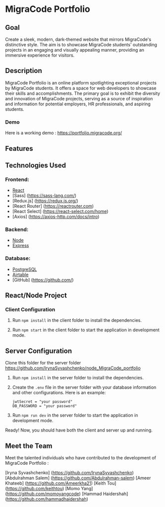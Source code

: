 # MigraCode Portfolio

## Goal
Create a sleek, modern, dark-themed website that mirrors MigraCode's distinctive style. The aim is to showcase MigraCode students' outstanding projects in an engaging and visually appealing manner, providing an immersive experience for visitors.

## Description
MigraCode Portfolio is an online platform spotlighting exceptional projects by MigraCode students. It offers a space for web developers to showcase their skills and accomplishments. The primary goal is to exhibit the diversity and innovation of MigraCode projects, serving as a source of inspiration and information for potential employers, HR professionals, and aspiring students.

### Demo

Here is a working demo : https://portfolio.migracode.org/

## Features



## Technologies Used

### Frontend:
- [React](https://react.dev/)
- [Sass] (https://sass-lang.com/)
- [Redux.js] (https://redux.js.org/)
- [React Router] (https://reactrouter.com)
- [React Select] (https://react-select.com/home)
- [Axios] (https://axios-http.com/docs/intro)

### Backend:
- [Node](https://nodejs.org/)
- [Express](http://expressjs.com/)

### Database:
- [PostgreSQL](https://www.postgresql.org/)
- [Airtable](https://www.airtable.com/)
- [GitHub] (https://github.com/)

## React/Node Project

### Client Configuration

1. Run `npm install` in the client folder to install the dependencies.

2. Run `npm start` in the client folder to start the application in development mode.

## Server Configuration

Clone this folder for the server folder https://github.com/IrynaSyvashchenko/node_MigraCode_portfolio

1. Run `npm install` in the server folder to install the dependencies.

2. Create the `.env` file in the server folder with your database information and other configurations. Here is an example:

   ```env
   jwtSecret = "your password"
   DB_PASSWORD = "your password"
   
3. Run `npm run dev` in the server folder to start the application in development mode.

Ready! Now, you should have both the client and server up and running.

## Meet the Team

Meet the talented individuals who have contributed to the development of MigraCode Portfolio :

[Iryna Syvashchenko] (https://github.com/IrynaSyvashchenko)
[Abdulrahman Salem] (https://github.com/Abdulrahman-salem)
[Ameer Khateeb] (https://github.com/Ameerkha21)
[Keith Tou] (https://github.com/keithtou)
[Momo Yang] (https://github.com/momoyangcode)
[Hammad Haidershah] (https://github.com/hammadhaidershah)



